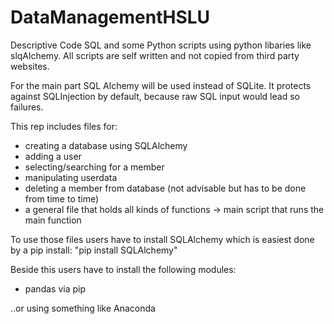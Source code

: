 # DataManagementHSLU
Descriptive Code SQL and some Python scripts using python libaries like slqAlchemy.
All scripts are self written and not copied from third party websites.

For the main part SQL Alchemy will be used instead of SQLite. It protects against SQLInjection by default, because raw SQL input would lead so failures.

This rep includes files for:

- creating a database using SQLAlchemy
- adding a user
- selecting/searching for a member
- manipulating userdata
- deleting a member from database (not advisable but has to be done from time to time)
- a general file that holds all kinds of functions
-> main script that runs the main function

To use those files users have to install SQLAlchemy which is easiest done by a pip install: "pip install SQLAlchemy"

Beside this users have to install the following modules:
- pandas via pip 

..or using something like Anaconda
